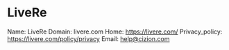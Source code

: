 
# LiveRe

Name: LiveRe
Domain: livere.com
Home: https://livere.com/
Privacy_policy: https://livere.com/policy/privacy
Email: help@cizion.com
